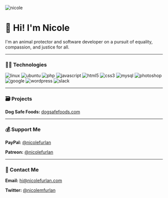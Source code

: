 ![nicole](https://nicolefurlan.com/img/share.jpg)

# 👋 Hi! I'm Nicole
I'm an animal protector and software developer on a pursuit of equality, compassion, and justice for all.

---

### 👩‍💻 Technologies

![linux](https://devicons.github.io/devicon/devicon.git/icons/linux/linux-original.svg) ![ubuntu](https://devicons.github.io/devicon/devicon.git/icons/ubuntu/ubuntu-plain-wordmark.svg) ![php](https://devicons.github.io/devicon/devicon.git/icons/php/php-original.svg) ![javascript](https://devicons.github.io/devicon/devicon.git/icons/javascript/javascript-original.svg) ![html5](https://devicons.github.io/devicon/devicon.git/icons/html5/html5-original-wordmark.svg) ![css3](https://devicons.github.io/devicon/devicon.git/icons/css3/css3-original-wordmark.svg) ![mysql](https://devicons.github.io/devicon/devicon.git/icons/mysql/mysql-original-wordmark.svg) ![photoshop](https://devicons.github.io/devicon/devicon.git/icons/photoshop/photoshop-line.svg) ![google](https://devicons.github.io/devicon/devicon.git/icons/google/google-original.svg) ![wordpress](https://devicons.github.io/devicon/devicon.git/icons/wordpress/wordpress-original.svg) ![slack](https://devicons.github.io/devicon/devicon.git/icons/slack/slack-original.svg)

---

### 🗃️ Projects

**Dog Safe Foods:** [dogsafefoods.com](https://dogsafefoods.com)

---

### 💰 Support Me

**PayPal:** [@nicolefurlan](https://www.paypal.com/cgi-bin/webscr?cmd=_s-xclick&hosted_button_id=FACW2AMWGLZ6S&source=url)

**Patreon:** [@nicolefurlan](https://patreon.com/nicolefurlan)

---

### 💬 Contact Me

**Email:** [hi@nicolefurlan.com](mailto:hi@nicolefurlan.com)

**Twitter:** [@nicolemfurlan](https://twitter.com/nicolemfurlan)
